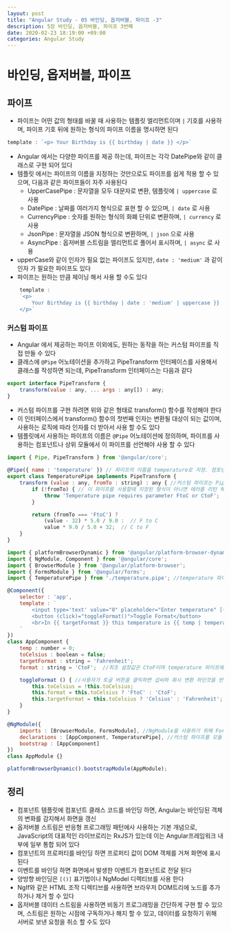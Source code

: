 ```yaml
---
layout: post
title: "Angular Study - 05 바인딩, 옵저버블, 파이프 -3"
description: 5장 바인딩, 옵저버블, 파이프 3번째
date: 2020-02-23 18:19:00 +09:00
categories: Angular Study
---
```




# 바인딩, 옵저버블, 파이프

## 파이프

- 파이프는 어떤 값의 형태를 바꿀 때 사용하는 템플릿 엘리먼트이며 `|` 기호를 사용하며, 파이프 기호 뒤에 원하는 형식의 파이프 이름을 명시하면 된다

```javascript
template : `<p> Your Birthday is {{ birthday | date }} </p>`
```

- Angular 에서는 다양한 파이프를 제공 하는데, 파이프는 각각 DatePipe와 같이 클래스로 구현 되어 있다
- 템플릿 에서는 파이프의 이름을 지정하는 것만으로도 파이프를 쉽게 적용 할 수 있으며, 다음과 같은 파이프들이 자주 사용된다
	* UpperCasePipe : 문자열을 모두 대문자로 변환, 템플릿에 `| uppercase` 로 사용
	* DatePipe : 날짜를 여러가지 형식으로 표현 할 수 있으며, `| date` 로 사용
	* CurrencyPipe : 숫자를 원하는 형식의 화폐 단위로 변환하며, `| currency` 로 사용
	* JsonPipe : 문자열을 JSON 형식으로 변환하며, `| json` 으로 사용
	* AsyncPipe : 옵저버블 스트림을 엘리먼트로 풀어서 표시하며, `| async` 로 사용
- upperCase와 같이 인자가 필요 없는 파이프도 있지만, `date : 'medium'` 과 같이 인자 가 필요한 파이프도 있다
- 파이프는 원하는 만큼 체이닝 해서 사용 할 수도 있다

```javascript
	template : 
	`<p> 
		Your Birthday is {{ birthday | date : 'medium' | uppercase }} 
	</p>`
```

### 커스텀 파이프
- Angular 에서 제공하는 파이프 이외에도, 원하는 동작을 하는 커스텀 파이프를 직접 만들 수 있다
- 클래스에 `@Pipe` 어노테이션을 추가하고 PipeTransform 인터페이스를 사용해서 클래스를 작성하면 되는데, PipeTransform 인터페이스는 다음과 같다

```javascript
export interface PipeTransform {
	transform(value : any, ... args : any[]) : any;
}
```

- 커스텀 파이프를 구현 하려면 위와 같은 형태로 transform() 함수를 작성해야 한다
- 이 인터페이스에서 transform() 함수의 첫번째 인자는 변환될 대상이 되는 값이며, 사용하는 로직에 따라 인자를 더 받아서 사용 할 수도 있다
- 템플릿에서 사용하는 파이프의 이름은 `@Pipe` 어노테이션에 정의하며, 파이프를 사용하는 컴포넌트나 상위 모듈에서 이 파이프를 선언해야 사용 할 수 있다

```javascript
import { Pipe, PipeTransform } from '@angular/core';

@Pipe({ name : 'temperature' }) // 파이프의 이름을 temperature로 지정. 컴포넌트 템플릿 에서는 이 이름으로 커스텀 파이프를 사용
export class TemperaturePipe implements PipeTransform {
	transform (value : any, fromTo : string) : any { //커스텀 파이프는 PipeTransform인터페이스로 구현하기 때문에, 반드시 transform을 구현해야 한다
		if (!fromTo) { // 이 파이프를 사용할때 지정된 형식이 아니면 에러를 리턴 해주도록 하였다
			throw 'Temperature pipe requires parameter FtoC or CtoF';
		}

		return (fromTo === 'FtoC') ?
			(value - 32) * 5.0 / 9.0 :  // F to C
			value * 9.0 / 5.0 + 32;  // C to F
	}
}
```

```javascript
import { platformBrowserDynamic } from '@angular/platform-browser-dynamic';
import { NgModule, Component } from '@angular/core';
import { BrowserModule } from '@angular/platform-browser';
import { FormsModule } from '@angular/forms';
import { TemperaturePipe } from './temperature.pipe'; //temperature 파이프 import

@Component({
	selector : 'app',
	template : `
		<input type='text' value="0" placeholder="Enter temperature" [(ngModel)]="temp">
		<button (click)="toggleFormat()">Toggle Format</button>
		<br>In {{ targetFormat }} this temperature is {{ temp | temperature : format | number:'1.1-2' }}  //temperature 파이프에 number 파이프를 체이닝 해서, 정수 한자리를 반드시 표현하고, 소숫점 자리를 최대 2개까지 지정 한것
	`
})
class AppComponent {
	temp : number = 0;
	toCelsius : boolean = false;
	targetFormat : string = 'Fahrenheit';
	format : string = 'CtoF';  //최초 설정값은 CtoF이며 temperature 파이프에 인자로 전달

	toggleFormat () { //사용자가 토글 버튼을 클릭하면 섭씨와 화시 변환 하던것을 반대로 변환
		this.toCelsius = !this.toCelsius;
		this.format = this.toCelsius ? 'FtoC' : 'CtoF';
		this.targetFormat = this.toCelsius ? 'Celsius' : 'Fahrenheit';
	}
}

@NgModule({
	imports : [BrowserModule, FormsModule], //NgModule을 사용하기 위해 FormsModule을 로드
	declarations : [AppComponent, TemperaturePipe], //커스텀 파이프를 모듈 선언에 추가 
	bootstrap : [AppComponent]
})
class AppModule {}

platformBrowserDynamic().bootstrapModule(AppModule);
```

## 정리
- 컴포넌트 템플릿에 컴포넌트 클래스 코드를 바인딩 하면, Angular는 바인딩된 객체의 변화를 감지해서 화면을 갱신
- 옵저버블 스트림은 반응형 프로그래밍 패턴에사 사용하는 기본 개념으로, JavaScript의 대표적인 라이브로리는 RxJS가 있는데 이는 Angular프레임워크 내부에 일부 통합 되어 있다
- 컴포넌트의 프로퍼티를 바인딩 하면 프로퍼티 값이 DOM 객체를 거쳐 화면에 표시 된다
- 이벤트를 바인딩 하면 화면에서 발생한 이벤트가 컴포넌트로 전달 된다
- 양방향 바인딩은 `[()]` 표기법이나 NgModel 디렉티브를 사용 한다
- NgIf와 같은 HTML 조작 디렉티브를 사용하면 브라우저 DOM트리에 노드를 추가 하거나 제거 할 수 있다
- 옵저버블 데이터 스트림을 사용하면 비동기 프로그래밍을 간단하게 구현 할 수 있으며, 스트림은 원하는 시점에 구독하거나 해지 할 수 있고, 데이터를 요청하기 위해 서버로 보낸 요청을 취소 할 수도 있다
